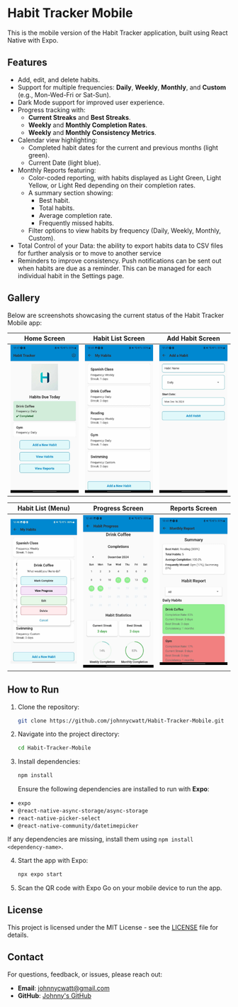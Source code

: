 # Habit Tracker Mobile

This is the mobile version of the Habit Tracker application, built using React Native with Expo.

## Features

- Add, edit, and delete habits.
- Support for multiple frequencies: **Daily**, **Weekly**, **Monthly**, and **Custom** (e.g., Mon-Wed-Fri or Sat-Sun).
- Dark Mode support for improved user experience.
- Progress tracking with:
  - **Current Streaks** and **Best Streaks**.
  - **Weekly** and **Monthly Completion Rates**.
  - **Weekly** and **Monthly Consistency Metrics**.
- Calendar view highlighting:
  - Completed habit dates for the current and previous months (light green).
  - Current Date (light blue).
- Monthly Reports featuring:
  - Color-coded reporting, with habits displayed as Light Green, Light Yellow, or Light Red depending on their completion rates.
  - A summary section showing:
    - Best habit.
    - Total habits.
    - Average completion rate.
    - Frequently missed habits.
  - Filter options to view habits by frequency (Daily, Weekly, Monthly, Custom).
- Total Control of your Data: the ability to export habits data to CSV files for further analysis or to move to another service
- Reminders to improve consistency. Push notifications can be sent out when habits are due as a reminder. This can be managed for each individual habit in the Settings page.

## Gallery

Below are screenshots showcasing the current status of the Habit Tracker Mobile app:

| **Home Screen** | **Habit List Screen** | **Add Habit Screen** |
|------------------|-----------------------|-----------------------|
| ![Home Screen](docs/screenshots/homescreen.jpg) | ![Habit List Screen](docs/screenshots/HabitListScreen.jpg) | ![Add Habit Screen](docs/screenshots/AddHabitScreen.jpg) |

| **Habit List (Menu)**                                  | **Progress Screen**                                    | **Reports Screen**                                  |
|--------------------------------------------------------|-------------------------------------------------------|----------------------------------------------------|
| ![Habit List Menu](docs/screenshots/HabitListScreen2.jpg) | ![Progress Screen](docs/screenshots/ProgressScreen.jpg)  | ![Reports Screen](docs/screenshots/ReportsScreen.jpg) |

## How to Run

1. Clone the repository:
   ```bash
   git clone https://github.com/johnnycwatt/Habit-Tracker-Mobile.git
   ```
2. Navigate into the project directory:
   ```bash
   cd Habit-Tracker-Mobile
   ```
3. Install dependencies:
   ```bash
   npm install
   ```
   Ensure the following dependencies are installed to run with **Expo**:
  - `expo`
  - `@react-native-async-storage/async-storage`
  - `react-native-picker-select`
  - `@react-native-community/datetimepicker`

   If any dependencies are missing, install them using `npm install <dependency-name>`.

4. Start the app with Expo:
   ```bash
   npx expo start
   ```
5. Scan the QR code with Expo Go on your mobile device to run the app.

## License

This project is licensed under the MIT License - see the [LICENSE](LICENSE) file for details.

## Contact

For questions, feedback, or issues, please reach out:

- **Email**: [johnnycwatt@gmail.com](mailto:johnnycwatt@gmail.com)
- **GitHub**: [Johnny's GitHub](https://github.com/johnnycwatt)

